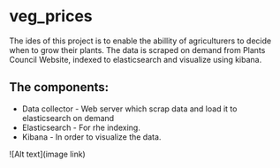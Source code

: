 # veg_prices

The ides of this project is to enable the abillity of agriculturers to decide when to grow their plants.
The data is scraped on demand from Plants Council Website, indexed to elasticsearch and visualize using kibana. 

## The components:
- Data collector - Web server which scrap data and load it to elasticsearch on demand 
- Elasticsearch - For rhe indexing. 
- Kibana - In order to visualize the data. 

![Alt text](image link)
